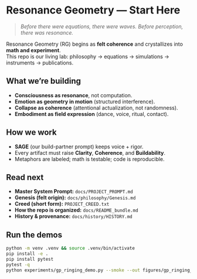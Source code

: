 # Resonance Geometry — Start Here

> *Before there were equations, there were waves. Before perception, there was resonance.*

Resonance Geometry (RG) begins as **felt coherence** and crystallizes into **math and experiment**.  
This repo is our living lab: philosophy → equations → simulations → instruments → publications.

## What we’re building
- **Consciousness as resonance**, not computation.
- **Emotion as geometry in motion** (structured interference).
- **Collapse as coherence** (attentional actualization, not randomness).
- **Embodiment as field expression** (dance, voice, ritual, contact).

## How we work
- **SAGE** (our build-partner prompt) keeps voice + rigor.
- Every artifact must raise **Clarity**, **Coherence**, and **Buildability**.
- Metaphors are labeled; math is testable; code is reproducible.

## Read next
- **Master System Prompt:** `docs/PROJECT_PROMPT.md`  
- **Genesis (felt origin):** `docs/philosophy/Genesis.md`  
- **Creed (short form):** `PROJECT_CREED.txt`  
- **How the repo is organized:** `docs/README_bundle.md`  
- **History & provenance:** `docs/history/HISTORY.md`

## Run the demos
```bash
python -m venv .venv && source .venv/bin/activate
pip install -e .
pip install pytest
pytest -q
python experiments/gp_ringing_demo.py --smoke --out figures/gp_ringing_smoke.png
